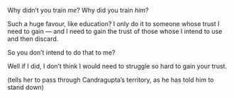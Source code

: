 Why didn’t you train _me_? Why did you train _him_?

Such a huge favour, like education? I only do it to someone whose trust I need to gain — and I need to gain the trust of those whose I intend to use and then discard.

So you don’t intend to do that to me?

Well if I did, I don’t think I would need to struggle so hard to gain your trust.

(tells her to pass through Candragupta’s territory, as he has told him to stand down)